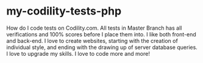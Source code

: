 # my-codility-tests-php
How do I code tests on Codility.com. All tests in Master Branch has all verifications and 100% scores before I place them into.
I like both front-end and back-end. I love to create websites, starting with the creation of individual style, and ending with the drawing up of server database queries. I love to upgrade my skills. I love to code more and more!
